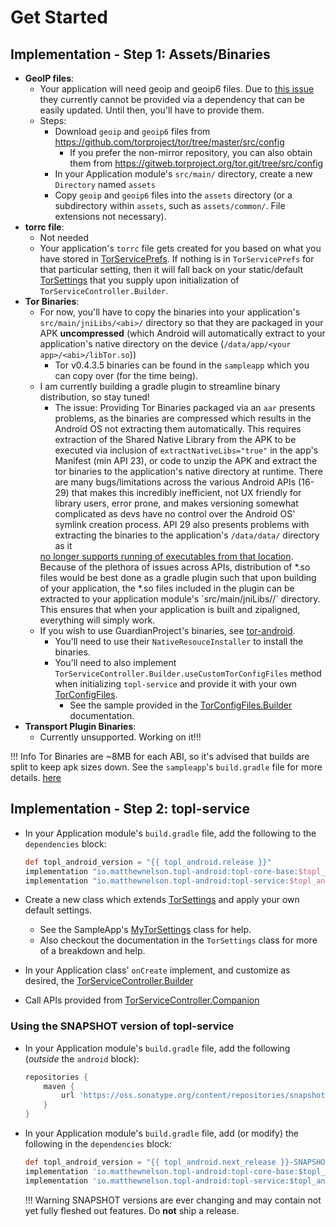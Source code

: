 Get Started
===

## Implementation - Step 1: Assets/Binaries
 - **GeoIP files**:
    - Your application will need geoip and geoip6 files. Due to
    <a href="https://lists.torproject.org/pipermail/tor-dev/2020-January/014117.html" target="_blank">this issue</a>
    they currently cannot be provided via a dependency that can be easily updated. 
    Until then, you'll have to provide them.
    - Steps:
        - Download `geoip` and `geoip6` files from https://github.com/torproject/tor/tree/master/src/config
            - If you prefer the non-mirror repository, you can also obtain them from
            https://gitweb.torproject.org/tor.git/tree/src/config
        - In your Application module's `src/main/` directory, create a new `Directory` named `assets`
        - Copy `geoip` and `geoip6` files into the `assets` directory (or a subdirectory within 
        `assets`, such as `assets/common/`. File extensions not necessary).
 - **torrc file**:
    - Not needed
    - Your application's `torrc` file gets created for you based on what you have stored in 
    [TorServicePrefs](./topl-service/io.matthewnelson.topl_service.prefs/-tor-service-prefs/index.md). 
    If nothing is in `TorServicePrefs` for that particular setting, then it will fall back on 
    your static/default [TorSettings](./topl-core-base/io.matthewnelson.topl_core_base/-tor-settings/index.md) 
    that you supply upon initialization of `TorServiceController.Builder`.  
 - **Tor Binaries**:        
    - For now, you'll have to copy the binaries into your application's `src/main/jniLibs/<abi>/` 
    directory so that they are packaged in your APK **uncompressed** (which Android will automatically 
    extract to your application's native directory on the device (`/data/app/<your app>/<abi>/libTor.so`))
        - Tor v0.4.3.5 binaries can be found in the `sampleapp` which you can copy over (for the 
        time being).
    - I am currently building a gradle plugin to streamline binary distribution, so stay tuned!
        - The issue: Providing Tor Binaries packaged via an `aar` presents problems, as the 
        binaries are compressed which results in the Android OS not extracting them automatically. 
        This requires extraction of the Shared Native Library from the APK to be executed via 
        inclusion of `extractNativeLibs="true"` in the app's Manifest (min API 23), or code to 
        unzip the APK and extract the tor binaries to the application's native directory at runtime. 
        There are many bugs/limitations across the various Android APIs (16-29) that makes this 
        incredibly inefficient, not UX friendly for library users, error prone, and makes 
        versioning somewhat complicated as devs have no control over the Android OS' symlink
        creation process. API 29 also presents problems with extracting the binaries 
        to the application's `/data/data/` directory as it 
        <a href="https://developer.android.com/about/versions/10/behavior-changes-10" target="_blank">
        no longer supports running of executables from that location</a>. Because of the plethora 
        of issues across APIs, distribution of *.so files would be best done as a gradle plugin 
        such that upon building of your application, the *.so files included in the plugin can be 
        extracted to your application module's `src/main/jniLibs/<abi>/` directory. This ensures 
        that when your application is built and zipaligned, everything will simply work.
    - If you wish to use GuardianProject's binaries, see 
    <a href="https://github.com/guardianproject/tor-android" target="_blank">tor-android</a>.
        - You'll need to use their `NativeResouceInstaller` to install the binaries.
        - You'll need to also implement `TorServiceController.Builder.useCustomTorConfigFiles` 
        method when initializing `topl-service` and provide it with your own 
        [TorConfigFiles](./topl-core-base/io.matthewnelson.topl_core_base/-tor-config-files/index.md).
            - See the sample provided in the 
            [TorConfigFiles.Builder](./topl-core-base/io.matthewnelson.topl_core_base/-tor-config-files/-builder/index.md) 
            documentation.
 - **Transport Plugin Binaries**:
    - Currently unsupported. Working on it!!!  


!!! Info
    Tor Binaries are ~8MB for each ABI, so it's advised that builds are split to keep apk sizes 
    down. See the `sampleapp`'s `build.gradle` file for more details. 
    <a href="https://github.com/05nelsonm/TorOnionProxyLibrary-Android/blob/master/sampleapp/build.gradle" target="_blank">here</a>  

## Implementation - Step 2: topl-service
 - In your Application module's `build.gradle` file, add the following to the `dependencies` block:
     ```groovy
     def topl_android_version = "{{ topl_android.release }}"
     implementation "io.matthewnelson.topl-android:topl-core-base:$topl_android_version"
     implementation "io.matthewnelson.topl-android:topl-service:$topl_android_version"
     ```
 
 - Create a new class which extends [TorSettings](./topl-core-base/io.matthewnelson.topl_core_base/-tor-settings/index.md)
   and apply your own default settings.
    - See the SampleApp's 
    <a href="https://github.com/05nelsonm/TorOnionProxyLibrary-Android/blob/master/sampleapp/src/main/java/io/matthewnelson/sampleapp/MyTorSettings.kt">MyTorSettings</a> 
    class for help.
    - Also checkout the documentation in the `TorSettings` class for more of a breakdown and help.
   
 - In your Application class' `onCreate` implement, and customize as desired, the
   [TorServiceController.Builder](./topl-service/io.matthewnelson.topl_service/-tor-service-controller/-builder/index.md)
   
 - Call APIs provided from
   [TorServiceController.Companion](./topl-service/io.matthewnelson.topl_service/-tor-service-controller/index.md)
 
### Using the SNAPSHOT version of topl-service

 - In your Application module's `build.gradle` file, add the following (*outside* the `android` block):
     ```groovy
     repositories {
         maven {
             url 'https://oss.sonatype.org/content/repositories/snapshots/'
         }
     }
     ```
   
 - In your Application module's `build.gradle` file, add (or modify) the following in the `dependencies` block:
     ```groovy
     def topl_android_version = "{{ topl_android.next_release }}-SNAPSHOT"
     implementation 'io.matthewnelson.topl-android:topl-core-base:$topl_android_version'
     implementation 'io.matthewnelson.topl-android:topl-service:$topl_android_version'
     ```

    !!! Warning
        SNAPSHOT versions are ever changing and may contain not yet fully fleshed out features. Do **not** ship a release.
